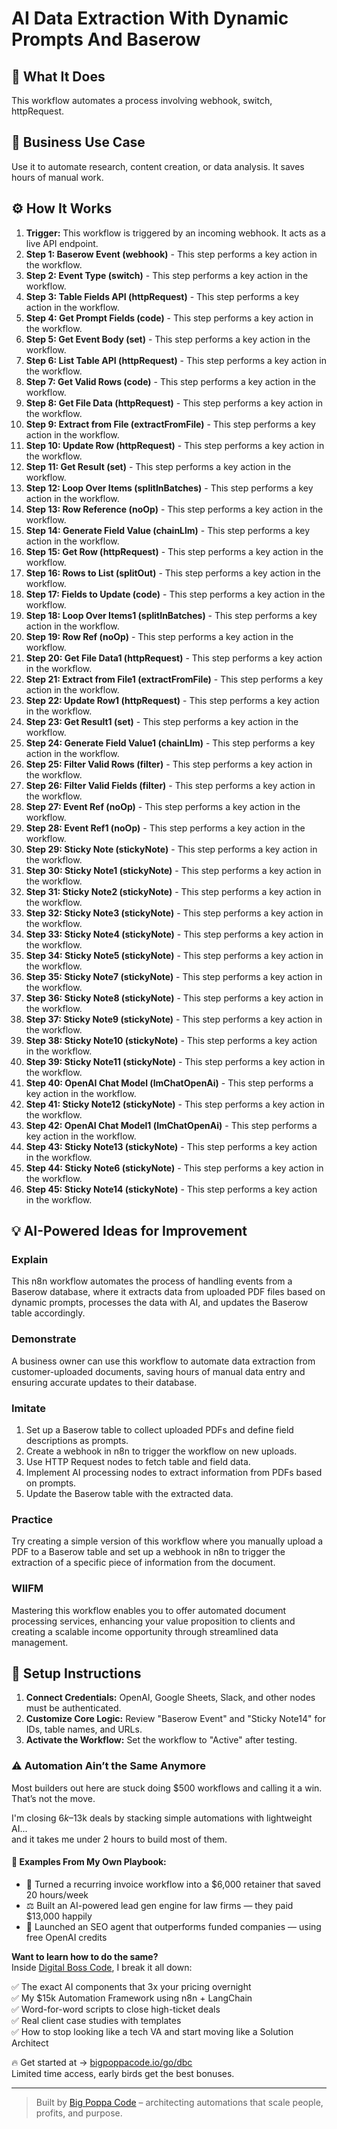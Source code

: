 # AI Data Extraction With Dynamic Prompts And Baserow

## 🚀 What It Does
This workflow automates a process involving webhook, switch, httpRequest.

## 💼 Business Use Case
Use it to automate research, content creation, or data analysis. It saves hours of manual work.

## ⚙️ How It Works
1.  **Trigger:** This workflow is triggered by an incoming webhook. It acts as a live API endpoint.
2. **Step 1: Baserow Event (webhook)** - This step performs a key action in the workflow.
3. **Step 2: Event Type (switch)** - This step performs a key action in the workflow.
4. **Step 3: Table Fields API (httpRequest)** - This step performs a key action in the workflow.
5. **Step 4: Get Prompt Fields (code)** - This step performs a key action in the workflow.
6. **Step 5: Get Event Body (set)** - This step performs a key action in the workflow.
7. **Step 6: List Table API (httpRequest)** - This step performs a key action in the workflow.
8. **Step 7: Get Valid Rows (code)** - This step performs a key action in the workflow.
9. **Step 8: Get File Data (httpRequest)** - This step performs a key action in the workflow.
10. **Step 9: Extract from File (extractFromFile)** - This step performs a key action in the workflow.
11. **Step 10: Update Row (httpRequest)** - This step performs a key action in the workflow.
12. **Step 11: Get Result (set)** - This step performs a key action in the workflow.
13. **Step 12: Loop Over Items (splitInBatches)** - This step performs a key action in the workflow.
14. **Step 13: Row Reference (noOp)** - This step performs a key action in the workflow.
15. **Step 14: Generate Field Value (chainLlm)** - This step performs a key action in the workflow.
16. **Step 15: Get Row (httpRequest)** - This step performs a key action in the workflow.
17. **Step 16: Rows to List (splitOut)** - This step performs a key action in the workflow.
18. **Step 17: Fields to Update (code)** - This step performs a key action in the workflow.
19. **Step 18: Loop Over Items1 (splitInBatches)** - This step performs a key action in the workflow.
20. **Step 19: Row Ref (noOp)** - This step performs a key action in the workflow.
21. **Step 20: Get File Data1 (httpRequest)** - This step performs a key action in the workflow.
22. **Step 21: Extract from File1 (extractFromFile)** - This step performs a key action in the workflow.
23. **Step 22: Update Row1 (httpRequest)** - This step performs a key action in the workflow.
24. **Step 23: Get Result1 (set)** - This step performs a key action in the workflow.
25. **Step 24: Generate Field Value1 (chainLlm)** - This step performs a key action in the workflow.
26. **Step 25: Filter Valid Rows (filter)** - This step performs a key action in the workflow.
27. **Step 26: Filter Valid Fields (filter)** - This step performs a key action in the workflow.
28. **Step 27: Event Ref (noOp)** - This step performs a key action in the workflow.
29. **Step 28: Event Ref1 (noOp)** - This step performs a key action in the workflow.
30. **Step 29: Sticky Note (stickyNote)** - This step performs a key action in the workflow.
31. **Step 30: Sticky Note1 (stickyNote)** - This step performs a key action in the workflow.
32. **Step 31: Sticky Note2 (stickyNote)** - This step performs a key action in the workflow.
33. **Step 32: Sticky Note3 (stickyNote)** - This step performs a key action in the workflow.
34. **Step 33: Sticky Note4 (stickyNote)** - This step performs a key action in the workflow.
35. **Step 34: Sticky Note5 (stickyNote)** - This step performs a key action in the workflow.
36. **Step 35: Sticky Note7 (stickyNote)** - This step performs a key action in the workflow.
37. **Step 36: Sticky Note8 (stickyNote)** - This step performs a key action in the workflow.
38. **Step 37: Sticky Note9 (stickyNote)** - This step performs a key action in the workflow.
39. **Step 38: Sticky Note10 (stickyNote)** - This step performs a key action in the workflow.
40. **Step 39: Sticky Note11 (stickyNote)** - This step performs a key action in the workflow.
41. **Step 40: OpenAI Chat Model (lmChatOpenAi)** - This step performs a key action in the workflow.
42. **Step 41: Sticky Note12 (stickyNote)** - This step performs a key action in the workflow.
43. **Step 42: OpenAI Chat Model1 (lmChatOpenAi)** - This step performs a key action in the workflow.
44. **Step 43: Sticky Note13 (stickyNote)** - This step performs a key action in the workflow.
45. **Step 44: Sticky Note6 (stickyNote)** - This step performs a key action in the workflow.
46. **Step 45: Sticky Note14 (stickyNote)** - This step performs a key action in the workflow.

## 💡 AI-Powered Ideas for Improvement
### Explain
This n8n workflow automates the process of handling events from a Baserow database, where it extracts data from uploaded PDF files based on dynamic prompts, processes the data with AI, and updates the Baserow table accordingly.

### Demonstrate
A business owner can use this workflow to automate data extraction from customer-uploaded documents, saving hours of manual data entry and ensuring accurate updates to their database.

### Imitate
1. Set up a Baserow table to collect uploaded PDFs and define field descriptions as prompts.
2. Create a webhook in n8n to trigger the workflow on new uploads.
3. Use HTTP Request nodes to fetch table and field data.
4. Implement AI processing nodes to extract information from PDFs based on prompts.
5. Update the Baserow table with the extracted data.

### Practice
Try creating a simple version of this workflow where you manually upload a PDF to a Baserow table and set up a webhook in n8n to trigger the extraction of a specific piece of information from the document.

### WIIFM
Mastering this workflow enables you to offer automated document processing services, enhancing your value proposition to clients and creating a scalable income opportunity through streamlined data management.

## 🔧 Setup Instructions
1. **Connect Credentials:** OpenAI, Google Sheets, Slack, and other nodes must be authenticated.
2. **Customize Core Logic:** Review "Baserow Event" and "Sticky Note14" for IDs, table names, and URLs.
3. **Activate the Workflow:** Set the workflow to "Active" after testing.

### ⚠️ Automation Ain’t the Same Anymore

Most builders out here are stuck doing $500 workflows and calling it a win.  
That’s not the move.  

I'm closing $6k–$13k deals by stacking simple automations with lightweight AI...  
and it takes me under 2 hours to build most of them.

#### 🧠 Examples From My Own Playbook:
- 🔁 Turned a recurring invoice workflow into a $6,000 retainer that saved 20 hours/week  
- ⚖️ Built an AI-powered lead gen engine for law firms — they paid $13,000 happily  
- 🚀 Launched an SEO agent that outperforms funded companies — using free OpenAI credits  

**Want to learn how to do the same?**  
Inside [Digital Boss Code](https://bigpoppacode.io/go/dbc), I break it all down:

✅ The exact AI components that 3x your pricing overnight  
✅ My $15k Automation Framework using n8n + LangChain  
✅ Word-for-word scripts to close high-ticket deals  
✅ Real client case studies with templates  
✅ How to stop looking like a tech VA and start moving like a Solution Architect  

🔥 Get started at → [bigpoppacode.io/go/dbc](https://bigpoppacode.io/go/dbc)  
Limited time access, early birds get the best bonuses.

---
> Built by [Big Poppa Code](https://bigpoppacode.io) – architecting automations that scale people, profits, and purpose.
